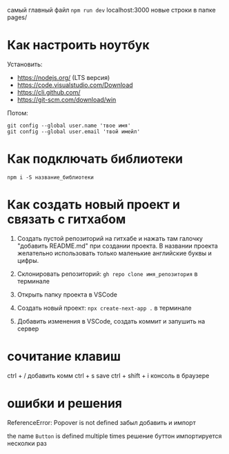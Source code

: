 самый главный файл `npm run dev`
localhost:3000
новые строки в папке pages/

# Как настроить ноутбук

Установить:

- https://nodejs.org/ (LTS версия)
- https://code.visualstudio.com/Download
- https://cli.github.com/
- https://git-scm.com/download/win

Потом:

```
git config --global user.name 'твое имя'
git config --global user.email 'твой имейл'
```

# Как подключать библиотеки

`npm i -S название_библиотеки`

# Как создать новый проект и связать с гитхабом

1. Создать пустой репозиторий на гитхабе и нажать там галочку "добавить README.md" при создании проекта. В названии проекта желательно использовать только маленькие английские буквы и цифры.

2. Склонировать репозиторий: `gh repo clone имя_репозитория` в терминале

3. Открыть папку проекта в VSCode

4. Создать новый проект: `npx create-next-app .` в терминале

5. Добавить изменения в VSCode, создать коммит и запушить на сервер

# сочитание клавиш

ctrl + / добавить комм
ctrl + s save
ctrl + shift + i консоль в браузере

# ошибки и решения

ReferenceError: Popover is not defined
забыл добавить и импорт

the name `Button` is defined multiple times
решение буттон импортируется несколки раз
